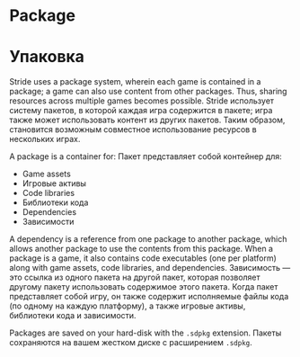 # Package
# Упаковка

<div class="doc-incomplete"/>
<div class=

Stride uses a package system, wherein each game is contained in a package; a game can also use content from other packages. Thus, sharing resources across multiple games becomes possible.
Stride использует систему пакетов, в которой каждая игра содержится в пакете;  игра также может использовать контент из других пакетов.  Таким образом, становится возможным совместное использование ресурсов в нескольких играх.

A package is a container for:
Пакет представляет собой контейнер для:

* Game assets
* Игровые активы
* Code libraries
* Библиотеки кода
* Dependencies
* Зависимости

A dependency is a reference from one package to another package, which allows another package to use the contents from this package. When a package is a game, it also contains code executables (one per platform) along with game assets, code libraries, and dependencies.
Зависимость — это ссылка из одного пакета на другой пакет, которая позволяет другому пакету использовать содержимое этого пакета.  Когда пакет представляет собой игру, он также содержит исполняемые файлы кода (по одному на каждую платформу), а также игровые активы, библиотеки кода и зависимости.

Packages are saved on your hard-disk with the ```.sdpkg``` extension.
Пакеты сохраняются на вашем жестком диске с расширением ```.sdpkg```.
